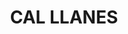 ---
layout: test
title:  "CAL LLANES"
coordinates:
  - group1:
        - [1.461637512943658, 42.358379025286297]
        - [1.461697995831108, 42.358390267844392]
        - [1.461728638470892, 42.358287204676856]
        - [1.461744344449185, 42.358289084381362]
        - [1.461779426534255, 42.35816978251416]
        - [1.461664556447216, 42.358156871361388]
        - [1.461659654301266, 42.358212245728303]
        - [1.461658499198697, 42.3582855332699]
        - [1.461666638464961, 42.35828626835135]
        - [1.461665524554544, 42.358291573153942]
        - [1.461637512943658, 42.358379025286297]
---